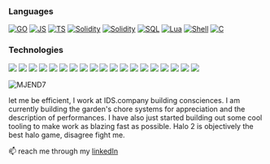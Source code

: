  ### Languages
 
[![GO](https://img.shields.io/badge/-GO-000?&logo=Go)](https://MJEND7.xyz?ref=github)
[![JS](https://img.shields.io/badge/-JavaScript-000?&logo=JavaScript)](https://MJEND7.xyz?ref=github)
[![TS](https://img.shields.io/badge/-TypeScript-000?&logo=TypeScript)](https://MJEND7.xyz?ref=github)
[![Solidity](https://img.shields.io/badge/-Solidity-000?&logo=Solidity)](https://MJEND7.xyz?ref=github)
[![Solidity](https://img.shields.io/badge/-Python-000?&logo=python)](https://MJEND7.xyz?ref=github)
[![SQL](https://img.shields.io/badge/-SQL-000?&logo=MySQL)](https://MJEND7.xyz?ref=github)
[![Lua](https://img.shields.io/badge/-Lua-000?&logo=Lua&logoColor=007396)](https://MJEND7.xyz?ref=github)
[![Shell](https://img.shields.io/badge/-Shell-000?&logo=Shell&logoColor=007396)](https://MJEND7.xyz?ref=github)
[![C](https://img.shields.io/badge/-C-000?&logo=C&logoColor=007396)](https://MJEND7.xyz?ref=github)


### Technologies

[![](https://img.shields.io/badge/-Node.js-000?&logo=node.js)](https://MJEND7.xyz?ref=github)
[![](https://img.shields.io/badge/-Npm-000?&logo=npm)](https://MJEND7.xyz?ref=github)
[![](https://img.shields.io/badge/-Web3-000?&logo=Web3.js)](https://MJEND7.xyz?ref=github)
[![](https://img.shields.io/badge/-React-000?&logo=React)](https://MJEND7.xyz?ref=github)
[![](https://img.shields.io/badge/-Unity-000?&logo=unity)](https://MJEND7.xyz?ref=github)
[![](https://img.shields.io/badge/-Svelte-000?&logo=svelte)](https://MJEND7.xyz?ref=github)
[![](https://img.shields.io/badge/-SvelteKit-000?&logo=svelte)](https://MJEND7.xyz?ref=github)
[![](https://img.shields.io/badge/-VSC-000?&logo=visual-studio-code&logoColor=0769AD)](https://MJEND7.xyz?ref=github)
[![](https://img.shields.io/badge/-HTML-000?&logo=html5)](https://MJEND7.xyz?ref=github)
[![](https://img.shields.io/badge/-CSS-000?&logo=css3&logoColor=1572B6)](https://MJEND7.xyz?ref=github)
[![](https://img.shields.io/badge/-Tailwind-000?&logo=tailwind-css)](https://MJEND7.xyz?ref=github)
[![](https://img.shields.io/badge/-Windi-000?&logo=WindiCss)](https://MJEND7.xyz?ref=github)
[![](https://img.shields.io/badge/-Sass-000?&logo=sass&logoColor=CC6699)](https://MJEND7.xyz?ref=github)
[![](https://img.shields.io/badge/-Git-000?&logo=Git)](https://MJEND7.xyz?ref=github)
[![](https://img.shields.io/badge/-Docker-000?&logo=Docker)](https://MJEND7.xyz?ref=github)
[![](https://img.shields.io/badge/-linux-000?&logo=linux)](https://MJEND7.xyz?ref=github)
[![](https://img.shields.io/badge/-Netlify-000?&logo=Netlify)](https://MJEND7.xyz?ref=github)
[![](https://img.shields.io/badge/-Vercel-000?&logo=Vercel)](https://MJEND7.xyz?ref=github)
[![](https://img.shields.io/badge/-AWS-000?&logo=Amazon-AWS&logoColor=F90)](https://MJEND7.xyz?ref=github)
  

<p align="left"> <img src="https://komarev.com/ghpvc/?username=MJEND7&label=Profile%20views&color=0e75b6&style=flat" alt="MJEND7" /> </p>
let me be efficient, I work at IDS.company building consciences. I am currently building the garden's chore systems for appreciation and the description of performances. I have also just started building out some cool tooling to make work as blazing fast as possible. Halo 2 is objectively the best halo game, disagree fight me. 

 📫 reach me through my [linkedIn](https://www.linkedin.com/in/markuss-cowburn-a814b1219/)
